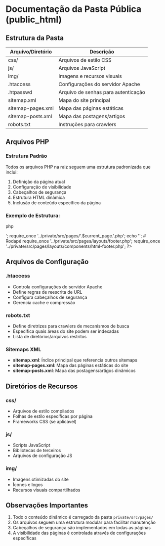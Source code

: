 # Documentação da Pasta Pública (public_html)

## Estrutura da Pasta
| Arquivo/Diretório | Descrição |
|-------------------|-----------|
| css/ | Arquivos de estilo CSS |
| js/ | Arquivos JavaScript |
| img/ | Imagens e recursos visuais |
| .htaccess | Configurações do servidor Apache |
| .htpasswd | Arquivo de senhas para autenticação |
| sitemap.xml | Mapa do site principal |
| sitemap-pages.xml | Mapa das páginas estáticas |
| sitemap-posts.xml | Mapa das postagens/artigos |
| robots.txt | Instruções para crawlers |


## Arquivos PHP

### Estrutura Padrão
Todos os arquivos PHP na raiz seguem uma estrutura padronizada que inclui:

1. Definição da página atual
2. Configuração de visibilidade
3. Cabeçalhos de segurança
4. Estrutura HTML dinâmica
5. Inclusão de conteúdo específico da página

### Exemplo de Estrutura:

php
<?php
# Definição da página atual
$current_page = basename($SERVER['PHP_SELF'], '.php');
$current_page = ucfirst(str_replace('-', ' ', $current_page));
# Inclusões obrigatórias
require_once('../private/src/pages/config/page_visibility/page_public.php');
require_once '../private/src/pages/layouts/components/html-header/php/security_headers.php';
require_once '../private/src/pages/layouts/components/html-head.php';
require_once '../private/src/pages/layouts/header.php';
# Conteúdo dinâmico
echo '<main id="content-dynamic">';
require_once '../private/src/pages/'.$current_page.'.php';
echo '</main>';
# Rodapé
require_once '../private/src/pages/layouts/footer.php';
require_once '../private/src/pages/layouts/components/html-footer.php';
?>


## Arquivos de Configuração

### .htaccess
- Controla configurações do servidor Apache
- Define regras de reescrita de URL
- Configura cabeçalhos de segurança
- Gerencia cache e compressão

### robots.txt
- Define diretrizes para crawlers de mecanismos de busca
- Especifica quais áreas do site podem ser indexadas
- Lista de diretórios/arquivos restritos

### Sitemaps XML
- **sitemap.xml**: Índice principal que referencia outros sitemaps
- **sitemap-pages.xml**: Mapa das páginas estáticas do site
- **sitemap-posts.xml**: Mapa das postagens/artigos dinâmicos

## Diretórios de Recursos

### css/
- Arquivos de estilo compilados
- Folhas de estilo específicas por página
- Frameworks CSS (se aplicável)

### js/
- Scripts JavaScript
- Bibliotecas de terceiros
- Arquivos de configuração JS

### img/
- Imagens otimizadas do site
- Ícones e logos
- Recursos visuais compartilhados

## Observações Importantes
1. Todo o conteúdo dinâmico é carregado da pasta `private/src/pages/`
2. Os arquivos seguem uma estrutura modular para facilitar manutenção
3. Cabeçalhos de segurança são implementados em todas as páginas
4. A visibilidade das páginas é controlada através de configurações específicas